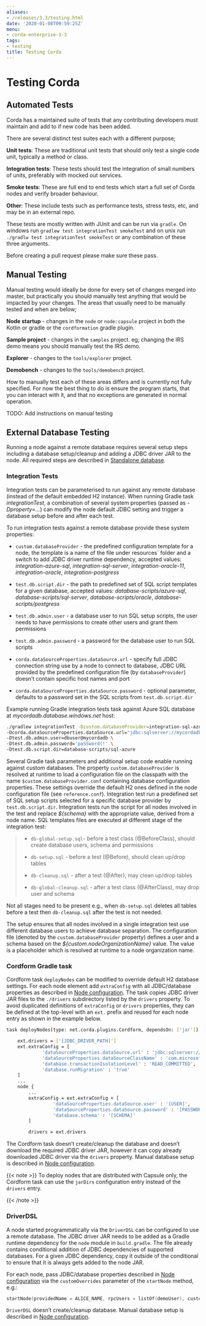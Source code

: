 ```yaml
---
aliases:
- /releases/3.3/testing.html
date: '2020-01-08T09:59:25Z'
menu:
- corda-enterprise-3-3
tags:
- testing
title: Testing Corda
---
```



# Testing Corda


## Automated Tests

Corda has a maintained suite of tests that any contributing developers must maintain and add to if new code has been added.

There are several distinct test suites each with a different purpose;

**Unit tests**: These are traditional unit tests that should only test a single code unit, typically a method or class.

**Integration tests**: These tests should test the integration of small numbers of units, preferably with mocked out services.

**Smoke tests**: These are full end to end tests which start a full set of Corda nodes and verify broader behaviour.

**Other**: These include tests such as performance tests, stress tests, etc, and may be in an external repo.

These tests are mostly written with JUnit and can be run via `gradle`. On windows run `gradlew test integrationTest
smokeTest` and on unix run `./gradlw test integrationTest smokeTest` or any combination of these three arguments.

Before creating a pull request please make sure these pass.


## Manual Testing

Manual testing would ideally be done for every set of changes merged into master, but practically you should manually test
                anything that would be impacted by your changes. The areas that usually need to be manually tested and when are below;

**Node startup** - changes in the `node` or `node:capsule` project in both the Kotlin or gradle or the `cordformation` gradle plugin.

**Sample project** - changes in the `samples` project. eg; changing the IRS demo means you should manually test the IRS demo.

**Explorer** - changes to the `tools/explorer` project.

**Demobench** - changes to the `tools/demobench` project.

How to manually test each of these areas differs and is currently not fully specified. For now the best thing to do is
                ensure the program starts, that you can interact with it, and that no exceptions are generated in normal operation.

TODO: Add instructions on manual testing


## External Database Testing

Running a node against a remote database requires several setup steps including a database setup/cleanup and adding a JDBC driver JAR to the node.
                All required steps are described in [Standalone database](node-database.md#standalone-database-config-examples-ref).


### Integration Tests

Integration tests can be parameterised to run against any remote database (instead of the default embedded H2 instance).
                    When running Gradle task *integrationTest*, a combination of several system properties (passed as *-Dproperty=…*) can modify the node default JDBC setting and trigger a database setup before and after each test.

To run integration tests against a remote database provide these system properties:


* `custom.databaseProvider` -  the predefined configuration template for a node, the template is a name of the file under resources` folder and a switch to add JDBC driver runtime dependency, accepted values: *integration-azure-sql*, *integration-sql-server*, *integration-oracle-11*, *integration-oracle*, *integration-postgress*


* `test.db.script.dir` - the path to predefined set of SQL script templates for a given database, accepted values: *database-scripts/azure-sql*, *database-scripts/sql-server*, *database-scripts/oracle*, *database-scripts/postgress*


* `test.db.admin.user` - a database user to run SQL setup scripts, the user needs to have permissions to create other users and grant them permissions


* `test.db.admin.password` -  a password for the database user to run SQL scripts


* `corda.dataSourceProperties.dataSource.url` - specify full JDBC connection string use by a node to connect to database, JDBC URL provided by the predefined configuration file (by `databaseProvider`) doesn’t contain specific host names and port


* `corda.dataSourceProperties.dataSource.password` - optional parameter, defaults to a password set in the SQL scripts from `test.db.script.dir`


Example running Gradle integration tests task against Azure SQL database at *mycordadb.database.windows.net* host:

```bash
./gradlew integrationTest -Dcustom.databaseProvider=integration-sql-azure \
-Dcorda.dataSourceProperties.dataSource.url="jdbc:sqlserver://mycordadb.database.windows.net:1433;databaseName=mycordadb;encrypt=true;trustServerCertificate=false;hostNameInCertificate=*.database.windows.net;loginTimeout=30" \
-Dtest.db.admin.user=dbuser@mycordadb \
-Dtest.db.admin.password='paSSword(!' \
-Dtest.db.script.dir=database-scripts/sql-azure
```
Several Gradle task parameters and additional setup code enable running against custom databases.
                    The property `custom.databaseProvider` is resolved at runtime to load a configuration file on the classpath with the
                    name `$custom.databaseProvider.conf` containing database configuration properties. These settings override the default H2 ones
                    defined in the node configuration file (see `reference.conf`).
                    Integration test run a predefined set of SQL setup scripts selected for a specific database provider by `test.db.script.dir`.
                    Integration tests run the script for all nodes involved in the test and replace *${schema}* with the appropriate value, derived from a node name. SQL templates files are executed at different stage of the integration test:

> 
> 
> * `db-global-setup.sql`- before a test class (@BeforeClass), should create database users, schema and permissions
> 
> 
> * `db-setup.sql` - before a test (@Before), should clean up/drop tables
> 
> 
> * `db-cleanup.sql` - after a test (@After), may clean up/drop tables
> 
> 
> * `db-global-cleanup.sql` - after a test class (@AfterClass), may drop user and schema
> 
> 
Not all stages need to be present e.g., when `db-setup.sql` deletes all tables before a test then `db-cleanup.sql` after the test is not needed.

The setup ensures that all nodes involved in a single integration test use different database users to achieve database separation.
                    The configuration file (denoted by the `custom.databaseProvider` property) defines a user and a schema based on the *${custom.nodeOrganizationName}* value.
                    The value is a placeholder which is resolved at runtime to a node organization name.


### Cordform Gradle task

Cordform task `deployNodes` can be modified to override default H2 database settings.
                    For each node element add `extraConfig` with all JDBC/database properties as described in [Node configuration](node-database.md#standalone-database-config-examples-ref).
                    The task copies JDBC driver JAR files to the `./drivers` subdirectory listed by the `drivers` property.
                    To avoid duplicated definitions of `extraConfig` or `drivers` properties, they can be defined at the top-level with an `ext.` prefix and reused for each node entry as shown in the example below.

```bash
task deployNodes(type: net.corda.plugins.Cordform, dependsOn: ['jar']) {

    ext.drivers = ['[JDBC_DRIVER_PATH]']
    ext.extraConfig = [
             'dataSourceProperties.dataSource.url' : 'jdbc:sqlserver://[DATABASE].database.windows.net:1433;databaseName=[DATABASE];encrypt=true;trustServerCertificate=false;hostNameInCertificate=*.database.windows.net;loginTimeout=30',
             'dataSourceProperties.dataSourceClassName' : 'com.microsoft.sqlserver.jdbc.SQLServerDataSource',
             'database.transactionIsolationLevel' : 'READ_COMMITTED',
             'database.runMigration' : 'true'
    ]
    ...
    node {
        ...
        extraConfig = ext.extraConfig + [
                 'dataSourceProperties.dataSource.user' : '[USER]',
                 'dataSourceProperties.dataSource.password' : '[PASSWORD]',
                 'database.schema' : '[SCHEMA]'
        ]

        drivers = ext.drivers
```
The Cordform task doesn’t create/cleanup the database and doesn’t download the required JDBC driver JAR, however it can copy already downloaded JDBC driver via the `drivers` property.
                    Manual database setup is described in [Node configuration](node-database.md#standalone-database-config-examples-ref).


{{< note >}}
To deploy nodes that are distributed with Capsule only, the Cordform task can use the `jarDirs` configuration entry instead of the `drivers` entry.

{{< /note >}}

### DriverDSL

A node started programmatically via the `DriverDSL` can be configured to use a remote database.
                    The JDBC driver JAR needs to be added as a Gradle runtime dependency for the `node` module in `build.gradle`.
                    The file already contains conditional addition of JDBC dependencies of supported databases.
                    For a given JDBC dependency, copy it outside of the conditional to ensure that it is always gets added to the node JAR.

For each node, pass JDBC/database properties described in [Node configuration](node-database.md#standalone-database-config-examples-ref) via the `customOverrides` parameter of the `startNode` method, e.g.:

```kotlin
startNode(providedName = ALICE_NAME, rpcUsers = listOf(demoUser), customOverrides = aliceDatabaseProperties)
```
`DriverDSL` doesn’t create/cleanup database. Manual database setup is described in [Node configuration](node-database.md#standalone-database-config-examples-ref).


